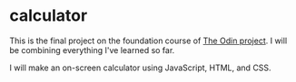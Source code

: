 # calculator
This is the final project on the foundation course of <a href="https://www.theodinproject.com/lessons/foundations-calculator">The Odin project<a>. I will be combining everything I've learned so far.

I will make an on-screen calculator using JavaScript, HTML, and CSS.
